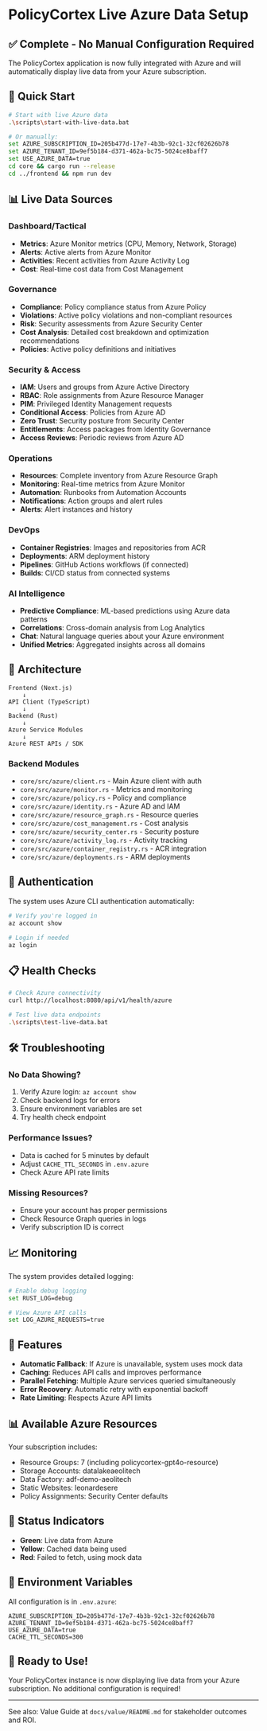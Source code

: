 # PolicyCortex Live Azure Data Setup

## ✅ Complete - No Manual Configuration Required

The PolicyCortex application is now fully integrated with Azure and will automatically display live data from your Azure subscription.

## 🚀 Quick Start

```bash
# Start with live Azure data
.\scripts\start-with-live-data.bat

# Or manually:
set AZURE_SUBSCRIPTION_ID=205b477d-17e7-4b3b-92c1-32cf02626b78
set AZURE_TENANT_ID=9ef5b184-d371-462a-bc75-5024ce8baff7
set USE_AZURE_DATA=true
cd core && cargo run --release
cd ../frontend && npm run dev
```

## 📊 Live Data Sources

### Dashboard/Tactical
- **Metrics**: Azure Monitor metrics (CPU, Memory, Network, Storage)
- **Alerts**: Active alerts from Azure Monitor
- **Activities**: Recent activities from Azure Activity Log
- **Cost**: Real-time cost data from Cost Management

### Governance
- **Compliance**: Policy compliance status from Azure Policy
- **Violations**: Active policy violations and non-compliant resources
- **Risk**: Security assessments from Azure Security Center
- **Cost Analysis**: Detailed cost breakdown and optimization recommendations
- **Policies**: Active policy definitions and initiatives

### Security & Access
- **IAM**: Users and groups from Azure Active Directory
- **RBAC**: Role assignments from Azure Resource Manager
- **PIM**: Privileged Identity Management requests
- **Conditional Access**: Policies from Azure AD
- **Zero Trust**: Security posture from Security Center
- **Entitlements**: Access packages from Identity Governance
- **Access Reviews**: Periodic reviews from Azure AD

### Operations
- **Resources**: Complete inventory from Azure Resource Graph
- **Monitoring**: Real-time metrics from Azure Monitor
- **Automation**: Runbooks from Automation Accounts
- **Notifications**: Action groups and alert rules
- **Alerts**: Alert instances and history

### DevOps
- **Container Registries**: Images and repositories from ACR
- **Deployments**: ARM deployment history
- **Pipelines**: GitHub Actions workflows (if connected)
- **Builds**: CI/CD status from connected systems

### AI Intelligence
- **Predictive Compliance**: ML-based predictions using Azure data patterns
- **Correlations**: Cross-domain analysis from Log Analytics
- **Chat**: Natural language queries about your Azure environment
- **Unified Metrics**: Aggregated insights across all domains

## 🔧 Architecture

```
Frontend (Next.js)
    ↓
API Client (TypeScript)
    ↓
Backend (Rust)
    ↓
Azure Service Modules
    ↓
Azure REST APIs / SDK
```

### Backend Modules
- `core/src/azure/client.rs` - Main Azure client with auth
- `core/src/azure/monitor.rs` - Metrics and monitoring
- `core/src/azure/policy.rs` - Policy and compliance
- `core/src/azure/identity.rs` - Azure AD and IAM
- `core/src/azure/resource_graph.rs` - Resource queries
- `core/src/azure/cost_management.rs` - Cost analysis
- `core/src/azure/security_center.rs` - Security posture
- `core/src/azure/activity_log.rs` - Activity tracking
- `core/src/azure/container_registry.rs` - ACR integration
- `core/src/azure/deployments.rs` - ARM deployments

## 🔐 Authentication

The system uses Azure CLI authentication automatically:
```bash
# Verify you're logged in
az account show

# Login if needed
az login
```

## 📋 Health Checks

```bash
# Check Azure connectivity
curl http://localhost:8080/api/v1/health/azure

# Test live data endpoints
.\scripts\test-live-data.bat
```

## 🛠️ Troubleshooting

### No Data Showing?
1. Verify Azure login: `az account show`
2. Check backend logs for errors
3. Ensure environment variables are set
4. Try health check endpoint

### Performance Issues?
- Data is cached for 5 minutes by default
- Adjust `CACHE_TTL_SECONDS` in `.env.azure`
- Check Azure API rate limits

### Missing Resources?
- Ensure your account has proper permissions
- Check Resource Graph queries in logs
- Verify subscription ID is correct

## 📈 Monitoring

The system provides detailed logging:
```bash
# Enable debug logging
set RUST_LOG=debug

# View Azure API calls
set LOG_AZURE_REQUESTS=true
```

## 🎯 Features

- **Automatic Fallback**: If Azure is unavailable, system uses mock data
- **Caching**: Reduces API calls and improves performance
- **Parallel Fetching**: Multiple Azure services queried simultaneously
- **Error Recovery**: Automatic retry with exponential backoff
- **Rate Limiting**: Respects Azure API limits

## 📊 Available Azure Resources

Your subscription includes:
- Resource Groups: 7 (including policycortex-gpt4o-resource)
- Storage Accounts: datalakeaeolitech
- Data Factory: adf-demo-aeolitech
- Static Websites: leonardesere
- Policy Assignments: Security Center defaults

## 🚦 Status Indicators

- **Green**: Live data from Azure
- **Yellow**: Cached data being used
- **Red**: Failed to fetch, using mock data

## 📝 Environment Variables

All configuration is in `.env.azure`:
```env
AZURE_SUBSCRIPTION_ID=205b477d-17e7-4b3b-92c1-32cf02626b78
AZURE_TENANT_ID=9ef5b184-d371-462a-bc75-5024ce8baff7
USE_AZURE_DATA=true
CACHE_TTL_SECONDS=300
```

## 🎉 Ready to Use!

Your PolicyCortex instance is now displaying live data from your Azure subscription. No additional configuration is required!

---

See also: Value Guide at `docs/value/README.md` for stakeholder outcomes and ROI.